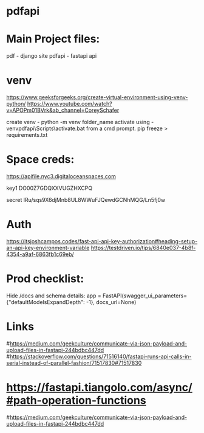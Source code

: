 # pdfapi

# Main Project files:
pdf - django site
pdfapi - fastapi api

# venv
https://www.geeksforgeeks.org/create-virtual-environment-using-venv-python/
https://www.youtube.com/watch?v=APOPm01BVrk&ab_channel=CoreySchafer

create venv - python -m venv folder_name
activate using - venvpdfapi\Scripts\activate.bat from a cmd prompt.
pip freeze > requirements.txt

# Space creds:

https://apifile.nyc3.digitaloceanspaces.com

key1
DO00Z7GDQXXVUGZHXCPQ

secret
lRu/sqs9X6djMnb8UL8WWuFJQewdGCNhMQG/Ln5fj0w

# Auth

https://itsjoshcampos.codes/fast-api-api-key-authorization#heading-setup-an-api-key-environment-variable
https://testdriven.io/tips/6840e037-4b8f-4354-a9af-6863fb1c69eb/

# Prod checklist:

Hide /docs and schema details:
app = FastAPI(swagger_ui_parameters={"defaultModelsExpandDepth": -1}, docs_url=None)

# Links
#https://medium.com/geekculture/communicate-via-json-payload-and-upload-files-in-fastapi-244bdbc447dd
#https://stackoverflow.com/questions/71516140/fastapi-runs-api-calls-in-serial-instead-of-parallel-fashion/71517830#71517830
# https://fastapi.tiangolo.com/async/#path-operation-functions
#https://medium.com/geekculture/communicate-via-json-payload-and-upload-files-in-fastapi-244bdbc447dd
